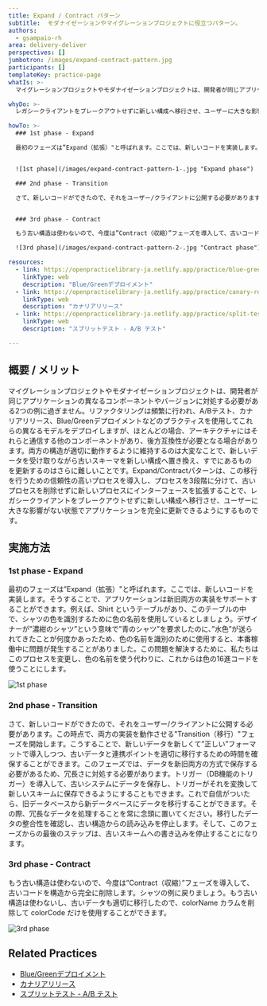 ```yaml
---
title: Expand / Contract パターン
subtitle:  モダナイゼーションやマイグレーションプロジェクトに役立つパターン。
authors:
  - gsampaio-rh
area: delivery-deliver
perspectives: []
jumbotron: /images/expand-contract-pattern.jpg
participants: []
templateKey: practice-page
whatIs: >-
  マイグレーションプロジェクトやモダナイゼーションプロジェクトは、開発者が同じアプリケーションの異なるコンポーネントやバージョンに対処する必要がある2つの例に過ぎません。リファクタリングは頻繁に行われ、A/Bテスト、カナリアリリース、Blue/Greenデプロイメントなどのプラクティスを使用してこれらの異なるモデルをデプロイしますが、ほとんどの場合、アーキテクチャにはそれらと通信する他のコンポーネントがあり、後方互換性が必要となる場合があります。両方の構造が適切に動作するように維持するのは大変なことで、新しいデータを受け取りながら古いスキーマを新しい構成へ置き換え、すでにあるものを更新するのはさらに難しいことです。Expand/Contractパターンは、これらを行うための信頼性の高い３段階の移行パターンです。

whyDo: >-
  レガシークライアントをブレークアウトせずに新しい構成へ移行させ、ユーザーに大きな影響がない状態でアプリケーションを完全に更新できるようにできます。

howTo: >-
  ### 1st phase - Expand 

  最初のフェーズは”Expand（拡張）"と呼ばれます。ここでは、新しいコードを実装します。そうすることで、アプリケーションは新旧両方の実装をサポートすることができます。例えば、Shirt というテーブルがあり、このテーブルの中で、シャツの色を識別するために色の名前を使用しているとしましょう。デザイナーが”濃紺のシャツ”という意味で”青のシャツ”を要求したのに、”水色”が送られてきたことが何度かあったため、色の名前を識別のために使用すると、本番稼働中に問題が発生することがありました。この問題を解決するために、私たちはこのプロセスを変更し、色の名前を使う代わりに、これからは色の16進コードを使うことにします。


  ![1st phase](/images/expand-contract-pattern-1-.jpg "Expand phase")

  ### 2nd phase - Transition 

  さて、新しいコードができたので、それをユーザー/クライアントに公開する必要があります。この時点で、両方の実装を動作させる"Transition（移行）"フェーズを開始します。こうすることで、新しいデータを新しくて”正しい”フォーマットで導入しつつ、古いデータと連携ポイントを適切に移行するための時間を確保することができます。このフェーズでは、データを新旧両方の方式で保存する必要があるため、冗長さに対処する必要があります。トリガー（DB機能のトリガー）を導入して、古いシステムにデータを保存し、トリガーがそれを変換して新しいスキームに保存できるようにすることもできます。これで自信がついたら、旧データベースから新データベースにデータを移行することができます。その際、冗長なデータを処理することを常に念頭に置いてください。移行したデータの整合性を確認し、古い構造からの読み込みを停止します。そして、このフェーズからの最後のステップは、古いスキームへの書き込みを停止することになります。


  ### 3rd phase - Contract 

  もう古い構造は使わないので、今度は”Contract（収縮）”フェーズを導入して、古いコードを構造から完全に削除します。シャツの例に戻りましょう。もう古い構造は使わないし、古いデータも適切に移行したので、colorName カラムを削除して colorCode だけを使用することができます。

  ![3rd phase](/images/expand-contract-pattern-2-.jpg "Contract phase")

resources:
  - link: https://openpracticelibrary-ja.netlify.app/practice/blue-green-deployments/
    linkType: web
    description: "Blue/Greenデプロイメント"
  - link: https://openpracticelibrary-ja.netlify.app/practice/canary-release/
    linkType: web
    description: "カナリアリリース"
  - link: https://openpracticelibrary-ja.netlify.app/practice/split-testing-a-b-testing/
    linkType: web
    description: "スプリットテスト - A/B テスト"

---
```

## 概要 / メリット

マイグレーションプロジェクトやモダナイゼーションプロジェクトは、開発者が同じアプリケーションの異なるコンポーネントやバージョンに対処する必要がある2つの例に過ぎません。リファクタリングは頻繁に行われ、A/Bテスト、カナリアリリース、Blue/Greenデプロイメントなどのプラクティスを使用してこれらの異なるモデルをデプロイしますが、ほとんどの場合、アーキテクチャにはそれらと通信する他のコンポーネントがあり、後方互換性が必要となる場合があります。両方の構造が適切に動作するように維持するのは大変なことで、新しいデータを受け取りながら古いスキーマを新しい構成へ置き換え、すでにあるものを更新するのはさらに難しいことです。Expand/Contractパターンは、この移行を行うための信頼性の高いプロセスを導入し、プロセスを3段階に分けて、古いプロセスを削除せずに新しいプロセスにインターフェースを拡張することで、レガシークライアントをブレークアウトせずに新しい構成へ移行させ、ユーザーに大きな影響がない状態でアプリケーションを完全に更新できるようにするものです。

## 実施方法

### 1st phase - Expand 

最初のフェーズは”Expand（拡張）"と呼ばれます。ここでは、新しいコードを実装します。そうすることで、アプリケーションは新旧両方の実装をサポートすることができます。例えば、Shirt というテーブルがあり、このテーブルの中で、シャツの色を識別するために色の名前を使用しているとしましょう。デザイナーが”濃紺のシャツ”という意味で”青のシャツ”を要求したのに、”水色”が送られてきたことが何度かあったため、色の名前を識別のために使用すると、本番稼働中に問題が発生することがありました。この問題を解決するために、私たちはこのプロセスを変更し、色の名前を使う代わりに、これからは色の16進コードを使うことにします。


![1st phase](/images/expand-contract-pattern-1-.jpg "Expand phase")

### 2nd phase - Transition 

さて、新しいコードができたので、それをユーザー/クライアントに公開する必要があります。この時点で、両方の実装を動作させる"Transition（移行）"フェーズを開始します。こうすることで、新しいデータを新しくて”正しい”フォーマットで導入しつつ、古いデータと連携ポイントを適切に移行するための時間を確保することができます。このフェーズでは、データを新旧両方の方式で保存する必要があるため、冗長さに対処する必要があります。トリガー（DB機能のトリガー）を導入して、古いシステムにデータを保存し、トリガーがそれを変換して新しいスキームに保存できるようにすることもできます。これで自信がついたら、旧データベースから新データベースにデータを移行することができます。その際、冗長なデータを処理することを常に念頭に置いてください。移行したデータの整合性を確認し、古い構造からの読み込みを停止します。そして、このフェーズからの最後のステップは、古いスキームへの書き込みを停止することになります。


### 3rd phase - Contract 

もう古い構造は使わないので、今度は”Contract（収縮）”フェーズを導入して、古いコードを構造から完全に削除します。シャツの例に戻りましょう。もう古い構造は使わないし、古いデータも適切に移行したので、colorName カラムを削除して colorCode だけを使用することができます。

![3rd phase](/images/expand-contract-pattern-2-.jpg "Contract phase")

## Related Practices



* [Blue/Greenデプロイメント](https://openpracticelibrary-ja.netlify.app/practice/blue-green-deployments/)
* [カナリアリリース](https://openpracticelibrary-ja.netlify.app/practice/canary-release/)
* [スプリットテスト - A/B テスト](https://openpracticelibrary-ja.netlify.app/practice/split-testing-a-b-testing/)